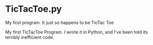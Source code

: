 # TicTacToe.py
My first program. It just so happens to be TicTac Toe

My first TicTacToe Program. I wrote it in Python, and I've been told its terribly inefficient code.

